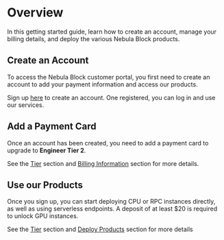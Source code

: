 # Overview

In this getting started guide, learn how to create an account, manage your billing details,
and deploy the various Nebula Block products.

## Create an Account

To access the Nebula Block customer portal, you first need to create an account to add your payment
information and access our products.

Sign up [here](https://nebulablock.com/login) to create an account. One registered, you can log in and use our services.

## Add a Payment Card

Once an account has been created, you need to add a payment card to upgrade to **Engineer Tier 2**. 

See the [Tier](../Tier/Overview.md) section and [Billing Information](Billing_Information.md) section for more details.

## Use our Products

Once you sign up, you can start deploying CPU or RPC instances directly, as well as using serverless endpoints. 
A deposit of at least $20 is required to unlock GPU instances.


See the [Tier](../Tier/Overview.md) section and [Deploy Products](Deploy_Products.md) section for more details
